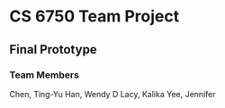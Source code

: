 # CS 6750 Team Project

## Final Prototype

### Team Members

Chen, Ting-Yu
Han, Wendy D
Lacy, Kalika
Yee, Jennifer
